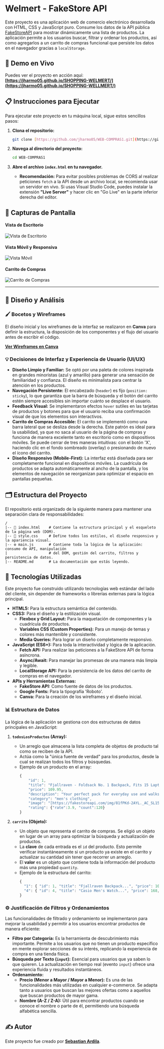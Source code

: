 # Welmert - FakeStore API

Este proyecto es una aplicación web de comercio electrónico desarrollada con HTML, CSS y JavaScript puro. Consume los datos de la API pública [FakeStoreAPI](https://fakestoreapi.com/) para mostrar dinámicamente una lista de productos. La aplicación permite a los usuarios buscar, filtrar y ordenar los productos, así como agregarlos a un carrito de compras funcional que persiste los datos en el navegador gracias a `localStorage`.

## 🚀 Demo en Vivo

Puedes ver el proyecto en acción aquí:
**[https://jharmo05.github.io/SHOPPING-WELMERT/](https://jharmo05.github.io/SHOPPING-WELLMERT/)**

## 📋 Instrucciones para Ejecutar

Para ejecutar este proyecto en tu máquina local, sigue estos sencillos pasos:

1.  **Clona el repositorio:**
    ```bash
    git clone [https://github.com/jharmo05/WEB-COMPRAS1.git](https://github.com/jharmo05/WEB-COMPRAS1.git)
    ```

2.  **Navega al directorio del proyecto:**
    ```bash
    cd WEB-COMPRAS1
    ```

3.  **Abre el archivo `index.html` en tu navegador.**
    * **Recomendación:** Para evitar posibles problemas de CORS al realizar peticiones `fetch` a la API desde un archivo local, se recomienda usar un servidor en vivo. Si usas Visual Studio Code, puedes instalar la extensión **"Live Server"** y hacer clic en "Go Live" en la parte inferior derecha del editor.

## 📸 Capturas de Pantalla


#### Vista de Escritorio
![Vista de Escritorio](./img/ESCRITORIO_PAGINA.png)

#### Vista Móvil y Responsiva
![Vista Móvil](./img/VISTA_MOVIL.png)

#### Carrito de Compras
![Carrito de Compras](./img/CARRITO_COMPRAS.png)

---

## 🎨 Diseño y Análisis

### 🖌️ Bocetos y Wireframes

El diseño inicial y los wireframes de la interfaz se realizaron en **Canva** para definir la estructura, la disposición de los componentes y el flujo del usuario antes de escribir el código.

**[Ver Wireframes en Canva](https://www.canva.com/design/DAGqzZ9E2pM/0y8WJwc4Nve3ULSvisV6hQ/edit)**

### 💡 Decisiones de Interfaz y Experiencia de Usuario (UI/UX)

* **Diseño Limpio y Familiar:** Se optó por una paleta de colores inspirada en grandes minoristas (azul y amarillo) para generar una sensación de familiaridad y confianza. El diseño es minimalista para centrar la atención en los productos.
* **Navegación Persistente:** El encabezado (`header`) es fijo (`position: sticky`), lo que garantiza que la barra de búsqueda y el botón del carrito estén siempre accesibles sin importar cuánto se desplace el usuario.
* **Feedback Visual:** Se implementaron efectos `hover` sutiles en las tarjetas de productos y botones para que el usuario reciba una confirmación visual de que los elementos son interactivos.
* **Carrito de Compras Accesible:** El carrito se implementó como una barra lateral que se desliza desde la derecha. Este patrón es ideal para la usabilidad, ya que no saca al usuario de la página de compras y funciona de manera excelente tanto en escritorio como en dispositivos móviles. Se puede cerrar de tres maneras intuitivas: con el botón 'X', haciendo clic en el fondo sombreado (overlay) o presionando de nuevo el ícono del carrito.
* **Diseño Responsivo (Mobile-First):** La interfaz está diseñada para ser completamente funcional en dispositivos móviles. La cuadrícula de productos se adapta automáticamente al ancho de la pantalla, y los elementos de navegación se reorganizan para optimizar el espacio en pantallas pequeñas.

## 🗂️ Estructura del Proyecto

El repositorio está organizado de la siguiente manera para mantener una separación clara de responsabilidades:

```
/
|-- 📄 index.html    # Contiene la estructura principal y el esqueleto de la página web (DOM).
|-- 🎨 style.css     # Define todos los estilos, el diseño responsivo y la apariencia visual.
|-- ⚙️ main.js       # Contiene toda la lógica de la aplicación: consumo de API, manipulación
|                   # del DOM, gestión del carrito, filtros y persistencia de datos.
|-- README.md       # La documentación que estás leyendo.
```

## 🔧 Tecnologías Utilizadas

Este proyecto fue construido utilizando tecnologías web estándar del lado del cliente, sin depender de frameworks o librerías externas para la lógica principal.

* **HTML5:** Para la estructura semántica del contenido.
* **CSS3:** Para el diseño y la estilización visual.
    * **Flexbox y Grid Layout:** Para la maquetación de componentes y la cuadrícula de productos.
    * **Variables CSS (Custom Properties):** Para un manejo de temas y colores más mantenible y consistente.
    * **Media Queries:** Para lograr un diseño completamente responsivo.
* **JavaScript (ES6+):** Para toda la interactividad y lógica de la aplicación.
    * **Fetch API:** Para realizar las peticiones a la FakeStore API de forma asíncrona.
    * **Async/Await:** Para manejar las promesas de una manera más limpia y legible.
    * **LocalStorage API:** Para la persistencia de los datos del carrito de compras en el navegador.
* **APIs y Herramientas Externas:**
    * **FakeStore API:** Como fuente de datos de los productos.
    * **Google Fonts:** Para la tipografía 'Roboto'.
    * **Canva:** Para la creación de los wireframes y el diseño inicial.

### 📊 Estructura de Datos

La lógica de la aplicación se gestiona con dos estructuras de datos principales en JavaScript:

1.  **`todosLosProductos` (Array):**
    * Un arreglo que almacena la lista completa de objetos de producto tal como se reciben de la API.
    * Actúa como la "única fuente de verdad" para los productos, desde la cual se realizan todos los filtros y búsquedas.
    * Ejemplo de un producto en el array:
        ```javascript
        {
            "id": 1,
            "title": "Fjallraven - Foldsack No. 1 Backpack, Fits 15 Laptops",
            "price": 109.95,
            "description": "Your perfect pack for everyday use and walks in the forest...",
            "category": "men's clothing",
            "image": "[https://fakestoreapi.com/img/81fPKd-2AYL._AC_SL1500_.jpg](https://fakestoreapi.com/img/81fPKd-2AYL._AC_SL1500_.jpg)",
            "rating": {"rate":3.9, "count":120}
        }
        ```

2.  **`carrito` (Objeto):**
    * Un objeto que representa el carrito de compras. Se eligió un objeto en lugar de un array para optimizar la búsqueda y actualización de productos.
    * La **clave** de cada entrada es el `id` del producto. Esto permite verificar instantáneamente si un producto ya existe en el carrito y actualizar su cantidad sin tener que recorrer un arreglo.
    * El **valor** es un objeto que contiene toda la información del producto más una propiedad `quantity`.
    * Ejemplo de la estructura del carrito:
        ```javascript
        {
          "1": { "id": 1, "title": "Fjallraven Backpack...", "price": 109.95, "quantity": 1 },
          "4": { "id": 4, "title": "Casio Men's Watch...", "price": 168, "quantity": 2 }
        }
        ```

### ⚙️ Justificación de Filtros y Ordenamientos

Las funcionalidades de filtrado y ordenamiento se implementaron para mejorar la usabilidad y permitir a los usuarios encontrar productos de manera eficiente:

* **Filtro por Categoría:** Es la herramienta de descubrimiento más importante. Permite a los usuarios que no tienen un producto específico en mente explorar secciones de su interés, replicando la experiencia de compra en una tienda física.
* **Búsqueda por Texto (`input`):** Esencial para usuarios que ya saben lo que quieren. La actualización en tiempo real (evento `input`) ofrece una experiencia fluida y resultados instantáneos.
* **Ordenamiento:**
    * **Precio (Menor a Mayor / Mayor a Menor):** Es una de las funcionalidades más utilizadas en cualquier e-commerce. Se adapta tanto a usuarios que buscan las mejores ofertas como a aquellos que buscan productos de mayor gama.
    * **Nombre (A-Z / Z-A):** Útil para encontrar productos cuando se conoce el nombre o parte de él, permitiendo una búsqueda alfabética sencilla.

## ✍️ Autor

Este proyecto fue creado por **[Sebastian Ardila](mailto:jhonsebastian345@gmail.com)**.



